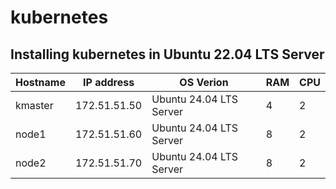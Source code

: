# kubernetes
## Installing kubernetes in Ubuntu 22.04 LTS Server

| Hostname   | IP address  | OS Verion  | RAM | CPU |
|------------|------------|------------|------------|------------|
| kmaster |  172.51.51.50 | Ubuntu 24.04 LTS Server | 4  | 2 |
| node1   |  172.51.51.60 | Ubuntu 24.04 LTS Server | 8  | 2 |
| node2   |  172.51.51.70 | Ubuntu 24.04 LTS Server | 8  | 2 |
